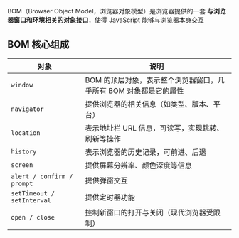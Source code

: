 BOM（Browser Object Model，浏览器对象模型）是浏览器提供的一套 **与浏览器窗口和环境相关的对象接口**，使得 JavaScript 能够与浏览器本身交互

## BOM 核心组成

| 对象                         | 说明                                    |
| -------------------------- | ------------------------------------- |
| `window`                   | BOM 的顶层对象，表示整个浏览器窗口，几乎所有 BOM 对象都是它的属性 |
| `navigator`                | 提供浏览器的相关信息（如类型、版本、平台）                 |
| `location`                 | 表示地址栏 URL 信息，可读写，实现跳转、刷新等操作           |
| `history`                  | 表示浏览器的历史记录，可前进、后退                     |
| `screen`                   | 提供屏幕分辨率、颜色深度等信息                       |
| `alert / confirm / prompt` | 提供弹窗交互                                |
| `setTimeout / setInterval` | 提供定时器功能                               |
| `open / close`             | 控制新窗口的打开与关闭（现代浏览器受限制）                 |
